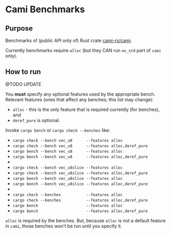 # Cami Benchmarks

## Purpose

Benchmarks of (public API only of) Rust crate [cami-rs/cami](https://github.com/cami-rs/cami).

Currently benchmarks require `alloc` (but <!-- TODO: some of them do -->they CAN run `no_std` part of
`cami` only).

## How to run

@TODO UPDATE

You **must** specify any optional features used by the appropriate bench. Relevant features (ones that affect any benches; this list may change):

- `alloc` - this is the only feature that is required currently (for benches), and
- `deref_pure` is optional.

Invoke `cargo bench` or `cargo check --benches` like:

- `cargo check --bench vec_u8      --features alloc`
- `cargo check --bench vec_u8      --features alloc,deref_pure`
- `cargo bench --bench vec_u8      --features alloc`
- `cargo bench --bench vec_u8      --features alloc,deref_pure`
-
- `cargo check --bench vec_u8slice --features alloc`
- `cargo check --bench vec_u8slice --features alloc,deref_pure`
- `cargo bench --bench vec_u8slice --features alloc`
- `cargo bench --bench vec_u8slice --features alloc,deref_pure`
-
- `cargo check --benches           --features alloc`
- `cargo check --benches           --features alloc,deref_pure`
- `cargo bench                     --features alloc`
- `cargo bench                     --features alloc,deref_pure`

`alloc` is required by the benches. But, because `alloc` is not a default feature in `cami`, those
benches won't be run until you specify it.
